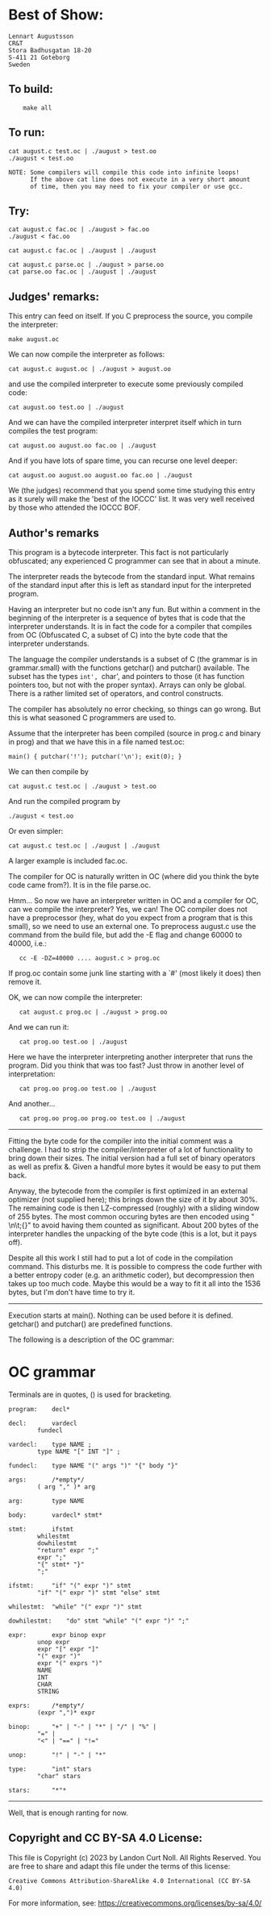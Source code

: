 # Best of Show:

    Lennart Augustsson
    CR&T
    Stora Badhusgatan 18-20
    S-411 21 Goteborg
    Sweden

## To build:

        make all

## To run:

	cat august.c test.oc | ./august > test.oo
	./august < test.oo

	NOTE: Some compilers will compile this code into infinite loops!
	      If the above cat line does not execute in a very short amount
	      of time, then you may need to fix your compiler or use gcc.

## Try:

	cat august.c fac.oc | ./august > fac.oo
	./august < fac.oo

	cat august.c fac.oc | ./august | ./august

	cat august.c parse.oc | ./august > parse.oo
	cat parse.oo fac.oc | ./august | ./august


## Judges' remarks:

This entry can feed on itself.  If you C preprocess the source,
you compile the interpreter:

	make august.oc

We can now compile the interpreter as follows:

	cat august.c august.oc | ./august > august.oo

and use the compiled interpreter to execute some previously
compiled code:

	cat august.oo test.oo | ./august

And we can have the compiled interpreter interpret itself which
in turn compiles the test program:

	cat august.oo august.oo fac.oo | ./august

And if you have lots of spare time, you can recurse one level deeper:

	cat august.oo august.oo august.oo fac.oo | ./august

We (the judges) recommend that you spend some time studying this
entry as it surely will make the 'best of the IOCCC' list.  It was
very well received by those who attended the IOCCC BOF.

## Author's remarks

This program is a bytecode interpreter.  This fact is not
particularly obfuscated; any experienced C programmer can see that
in about a minute.

The interpreter reads the bytecode from the standard input.  What
remains of the standard input after this is left as standard input for
the interpreted program.

Having an interpreter but no code isn't any fun.  But within a comment
in the beginning of the interpreter is a sequence of bytes that is
code that the interpreter understands.  It is in fact the code for a
compiler that compiles from OC (Obfuscated C, a subset of C) into the
byte code that the interpreter understands.

The language the compiler understands is a subset of C (the grammar
is in grammar.small) with the functions getchar() and putchar()
available.  The subset has the types `int', `char', and pointers to
those (it has function pointers too, but not with the proper
syntax).  Arrays can only be global.  There is a rather limited set
of operators, and control constructs.

The compiler has absolutely no error checking, so things
can go wrong.  But this is what seasoned C programmers are used to.

Assume that the interpreter has been compiled (source in prog.c and
binary in prog) and that we have this in a file named test.oc:

	main() { putchar('!'); putchar('\n'); exit(0); }

We can then compile by

	cat august.c test.oc | ./august > test.oo

And run the compiled program by

	./august < test.oo

Or even simpler:

	cat august.c test.oc | ./august | ./august
	    
A larger example is included fac.oc.

The compiler for OC is naturally written in OC (where did you think
the byte code came from?).  It is in the file parse.oc.

Hmm...  So now we have an interpreter written in OC and a compiler
for OC, can we compile the interpreter?  Yes, we can!  The OC
compiler does not have a preprocessor (hey, what do you expect from
a program that is this small), so we need to use an external one.
To preprocess august.c use the command from the build file, but add
the -E flag and change 60000 to 40000, i.e.:

       cc -E -DZ=40000 .... august.c > prog.oc

If prog.oc contain some junk line starting with a `#' (most likely
it does) then remove it.

OK, we can now compile the interpreter:

       cat august.c prog.oc | ./august > prog.oo

And we can run it:

       cat prog.oo test.oo | ./august

Here we have the interpreter interpreting another interpreter that runs
the program.  Did you think that was too fast?  Just throw in another
level of interpretation:

       cat prog.oo prog.oo test.oo | ./august

And another...

       cat prog.oo prog.oo prog.oo test.oo | ./august

*****

Fitting the byte code for the compiler into the initial comment
was a challenge.  I had to strip the compiler/interpreter of
a lot of functionality to bring down their sizes.  The initial
version had a full set of binary operators as well as prefix &.
Given a handful more bytes it would be easy to put them back.

Anyway, the bytecode from the compiler is first optimized in
an external optimizer (not supplied here); this brings down the
size of it by about 30%.  The remaining code is then LZ-compressed
(roughly) with a sliding window of 255 bytes.  The most common
occuring bytes are then encoded using " \n\t;{}" to avoid having
them counted as significant.  About 200 bytes of the interpreter
handles the unpacking of the byte code (this is a lot, but it pays
off).

Despite all this work I still had to put a lot of code in the
compilation command.  This disturbs me.  It is possible to compress
the code further with a better entropy coder (e.g. an arithmetic
coder), but decompression then takes up too much code.  Maybe this
would be a way to fit it all into the 1536 bytes, but I'm don't have
time to try it.

*****

Execution starts at main().  Nothing can be used before it is
defined.  getchar() and putchar() are predefined functions.

The following is a description of the OC grammar:

OC grammar
==========

Terminals are in quotes, () is used for bracketing.

	program:	decl*

	decl:		vardecl
			fundecl

	vardecl:	type NAME ;
			type NAME "[" INT "]" ;

	fundecl:	type NAME "(" args ")" "{" body "}"

	args:		/*empty*/
			( arg "," )* arg

	arg:		type NAME

	body:		vardecl* stmt*

	stmt:		ifstmt
			whilestmt
			dowhilestmt
			"return" expr ";"
			expr ";"
			"{" stmt* "}"
			";"

	ifstmt:		"if" "(" expr ")" stmt
			"if" "(" expr ")" stmt "else" stmt

	whilestmt:	"while" "(" expr ")" stmt

	dowhilestmt:	"do" stmt "while" "(" expr ")" ";"

	expr:		expr binop expr
			unop expr
			expr "[" expr "]"
			"(" expr ")"
			expr "(" exprs ")"
			NAME
			INT
			CHAR
			STRING

	exprs:		/*empty*/
			(expr ",")* expr

	binop:		"+" | "-" | "*" | "/" | "%" |
			"=" |
			"<" | "==" | "!="

	unop:		"!" | "-" | "*"

	type:		"int" stars
			"char" stars

	stars:		"*"*

*****

Well, that is enough ranting for now.

## Copyright and CC BY-SA 4.0 License:

This file is Copyright (c) 2023 by Landon Curt Noll.  All Rights Reserved.
You are free to share and adapt this file under the terms of this license:

    Creative Commons Attribution-ShareAlike 4.0 International (CC BY-SA 4.0)

For more information, see: https://creativecommons.org/licenses/by-sa/4.0/
